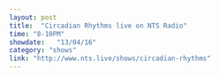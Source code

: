 ```yaml
---
layout: post
title:  "Circadian Rhythms live on NTS Radio"
time: "8-10PM"
showdate:   "13/04/16"
category: "shows"
link: "http://www.nts.live/shows/circadian-rhythms"
---
```

